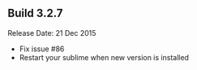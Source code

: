 Build 3.2.7
-----------
Release Date: 21 Dec 2015

* Fix issue #86
* Restart your sublime when new version is installed